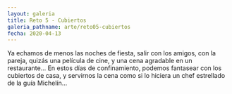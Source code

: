 ```yaml
---
layout: galeria
title: Reto 5 - Cubiertos
galeria_pathname: arte/reto05-cubiertos
fecha: 2020-04-13
---
```


Ya echamos de menos las noches de fiesta, salir con los amigos, con la pareja, quizás una película de cine, y una cena agradable en un restaurante... En estos días de confinamiento, podemos fantasear con los cubiertos de casa, y servirnos la cena como si lo hiciera un chef estrellado de la guía Michelín...

